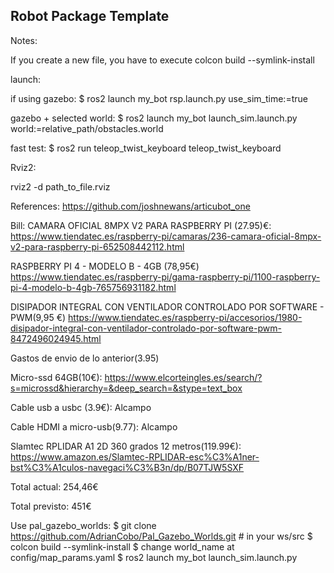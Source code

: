 ## Robot Package Template

Notes:

If you create a new file, you have to execute colcon build --symlink-install

launch:

if using gazebo:
$ ros2 launch my_bot rsp.launch.py use_sim_time:=true

gazebo + selected world:
$ ros2 launch my_bot launch_sim.launch.py world:=relative_path/obstacles.world

fast test:
$ ros2 run teleop_twist_keyboard teleop_twist_keyboard

Rviz2:

rviz2 -d path_to_file.rviz

References: https://github.com/joshnewans/articubot_one

Bill:
CAMARA OFICIAL 8MPX V2 PARA RASPBERRY PI (27.95)€:
https://www.tiendatec.es/raspberry-pi/camaras/236-camara-oficial-8mpx-v2-para-raspberry-pi-652508442112.html

RASPBERRY PI 4 - MODELO B - 4GB (78,95€)
https://www.tiendatec.es/raspberry-pi/gama-raspberry-pi/1100-raspberry-pi-4-modelo-b-4gb-765756931182.html

DISIPADOR INTEGRAL CON VENTILADOR CONTROLADO POR SOFTWARE - PWM(9,95 €)
https://www.tiendatec.es/raspberry-pi/accesorios/1980-disipador-integral-con-ventilador-controlado-por-software-pwm-8472496024945.html

Gastos de envio de lo anterior(3.95)

Micro-ssd 64GB(10€):
https://www.elcorteingles.es/search/?s=microssd&hierarchy=&deep_search=&stype=text_box

Cable usb a usbc (3.9€):
Alcampo

Cable HDMI a micro-usb(9.77):
Alcampo

Slamtec RPLIDAR A1 2D 360 grados 12 metros(119.99€):
https://www.amazon.es/Slamtec-RPLIDAR-esc%C3%A1ner-bst%C3%A1culos-navegaci%C3%B3n/dp/B07TJW5SXF

Total actual: 254,46€

Total previsto: 451€

Use pal_gazebo_worlds:
$ git clone https://github.com/AdrianCobo/Pal_Gazebo_Worlds.git # in your ws/src
$ colcon build --symlink-install
$ change world_name at config/map_params.yaml
$ ros2 launch my_bot launch_sim.launch.py
